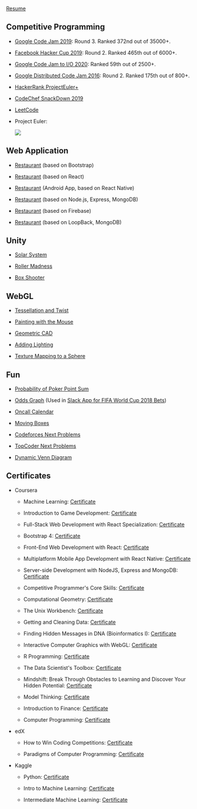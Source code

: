 [Resume](/resume/kai_wang_resume.pdf)

## Competitive Programming

- [Google Code Jam 2019](/certificates/certificate_google_code_jam_2019.pdf): Round 3. Ranked 372nd out of 35000+.

- [Facebook Hacker Cup 2019](https://www.facebook.com/hackercup/scoreboard/414796186005449): Round 2. Ranked 465th out of 6000+.

- [Google Code Jam to I/O 2020](https://codingcompetitions.withgoogle.com/codejamio/round/000000000019ff03): Ranked 59th out of 2500+.

- [Google Distributed Code Jam 2016](https://code.google.com/codejam/contest/7244486/scoreboard): Round 2. Ranked 175th out of 800+.

- [HackerRank ProjectEuler+](https://www.hackerrank.com/results/projecteuler/goalboy)

- [CodeChef SnackDown 2019](https://www.codechef.com/certificates/public/59fad88)

- [LeetCode](https://leetcode.com/goalboy)

- Project Euler:

  ![](https://projecteuler.net/profile/goalboy.png)

## Web Application

- [Restaurant](https://confusion-bootstrap.herokuapp.com) (based on Bootstrap)

- [Restaurant](https://confusion-react-frontend.herokuapp.com) (based on React)

- [Restaurant](https://exp-shell-app-assets.s3.us-west-1.amazonaws.com/android/%40goalboy/confusion-37db062f61bf4add8068c398a72d8a14-signed.apk) (Android App, based on React Native)

- [Restaurant](https://confusion-react-nodejs.herokuapp.com) (based on Node.js, Express, MongoDB)

- [Restaurant](https://confusion-reactjs-firebase.herokuapp.com) (based on Firebase)

- [Restaurant](https://confusion-react-loopback.herokuapp.com) (based on LoopBack, MongoDB)

## Unity

- [Solar System](/unity/Solar%20System/index.html)

- [Roller Madness](/unity/Roller%20Madness/index.html)

- [Box Shooter](/unity/Box%20Shooter/index.html)

## WebGL

- [Tessellation and Twist](/webgl/tessellation_twist.html)

- [Painting with the Mouse](/webgl/painting_with_the_mouse.html)

- [Geometric CAD](/webgl/geometric_cad.html)

- [Adding Lighting](/webgl/lighting.html)

- [Texture Mapping to a Sphere](/webgl/texture_mapping.html)

## Fun

- [Probability of Poker Point Sum](/fun/pokers.html)

- [Odds Graph](/fun/world_cup_2018_odds.html?other_total=200.0&same_total=185.0) (Used in [Slack App for FIFA World Cup 2018 Bets](https://github.com/charles-wangkai/betbot_worldcup2018))

- [Oncall Calendar](/fun/oncall_calendar.html)

- [Moving Boxes](/fun/moving_boxes.html)

- [Codeforces Next Problems](/fun/codeforces_next_problems.html)

- [TopCoder Next Problems](/fun/topcoder_next_problems.html)

- [Dynamic Venn Diagram](/fun/dynamic_venn_diagram.html)

## Certificates

- Coursera

  - Machine Learning: [Certificate](/certificates/certificate_machine_learning.pdf)

  - Introduction to Game Development: [Certificate](/certificates/certificate_game_development.pdf)

  - Full-Stack Web Development with React Specialization: [Certificate](/certificates/certificate_full_stack_react.pdf)

  - Bootstrap 4: [Certificate](/certificates/certificate_bootstrap.pdf)

  - Front-End Web Development with React: [Certificate](/certificates/certificate_front_end_react.pdf)

  - Multiplatform Mobile App Development with React Native: [Certificate](/certificates/certificate_react_native.pdf)

  - Server-side Development with NodeJS, Express and MongoDB: [Certificate](/certificates/certificate_server_side_nodejs.pdf)

  - Competitive Programmer's Core Skills: [Certificate](/certificates/certificate_competitive_programming_core_skills.pdf)

  - Computational Geometry: [Certificate](/certificates/certificate_computational_geometry.pdf)

  - The Unix Workbench: [Certificate](/certificates/certificate_unix.pdf)

  - Getting and Cleaning Data: [Certificate](/certificates/certificate_getting_and_cleaning_data.pdf)

  - Finding Hidden Messages in DNA (Bioinformatics I): [Certificate](/certificates/certificate_bioinformatics_1.pdf)

  - Interactive Computer Graphics with WebGL: [Certificate](/certificates/certificate_webgl.pdf)

  - R Programming: [Certificate](/certificates/certificate_r_programming.pdf)

  - The Data Scientist's Toolbox: [Certificate](/certificates/certificate_data_scientist_toolbox.pdf)

  - Mindshift: Break Through Obstacles to Learning and Discover Your Hidden Potential: [Certificate](/certificates/certificate_mindshift.pdf)

  - Model Thinking: [Certificate](/certificates/certificate_model_thinking.pdf)

  - Introduction to Finance: [Certificate](/certificates/certificate_finance.pdf)

  - Computer Programming: [Certificate](/certificates/certificate_computer_programming.pdf)

- edX

  - How to Win Coding Competitions: [Certificate](https://courses.edx.org/certificates/2ea0abd3dbb94a3fba7615e2e694993b)

  - Paradigms of Computer Programming: [Certificate](https://courses.edx.org/certificates/c952c7addbe34438a45c316752969049)

- Kaggle

  - Python: [Certificate](https://www.kaggle.com/learn/certification/wangkai/python)

  - Intro to Machine Learning: [Certificate](https://www.kaggle.com/learn/certification/wangkai/intro-to-machine-learning)

  - Intermediate Machine Learning: [Certificate](https://www.kaggle.com/learn/certification/wangkai/intermediate-machine-learning)
